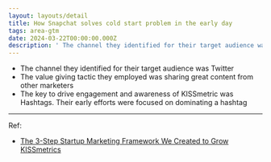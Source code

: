 ```yaml
---
layout: layouts/detail
title: How Snapchat solves cold start problem in the early day
tags: area-gtm
date: 2024-03-22T00:00:00.000Z
description: ' The channel they identified for their target audience was Twitter The value giving tactic they employed was sharing great content from other marketers ... '
---
```

* The channel they identified for their target audience was Twitter
* The value giving tactic they employed was sharing great content from other marketers
* The key to drive engagement and awareness of KISSmetric was Hashtags. Their early efforts were focused on dominating a hashtag

---

Ref:
* <a href="https://hitenism.com/marketing-framework/" target="_blank">The 3-Step Startup Marketing Framework We Created to Grow KISSmetrics</a>
